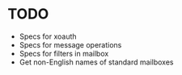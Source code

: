 # TODO

* Specs for xoauth 
* Specs for message operations
* Specs for filters in mailbox
* Get non-English names of standard mailboxes
